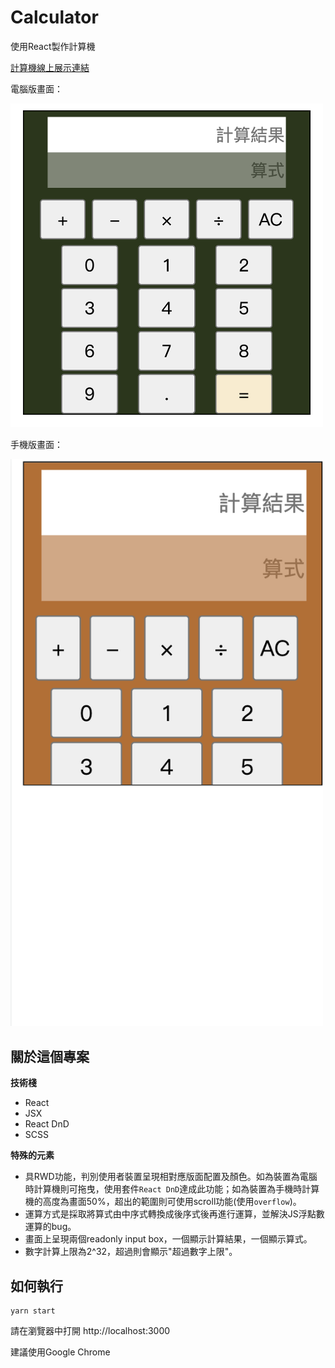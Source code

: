 # Calculator
使用React製作計算機

[計算機線上展示連結](https://nina12336.github.io/react_calculator/)

電腦版畫面：

<img src="https://github.com/nina12336/react_calculator/blob/main/read%20me_photo/%E9%9B%BB%E8%85%A6%E7%89%88%E7%95%AB%E9%9D%A2.png?raw=true"  width="500px" />

手機版畫面：

<img src="https://github.com/nina12336/react_calculator/blob/main/read%20me_photo/%E6%89%8B%E6%A9%9F%E7%89%88%E7%95%AB%E9%9D%A2.png"  width="500px" />

## 關於這個專案

**技術棧**
- React
- JSX
- React DnD
- SCSS

**特殊的元素**
- 具RWD功能，判別使用者裝置呈現相對應版面配置及顏色。如為裝置為電腦時計算機則可拖曳，使用套件`React DnD`達成此功能；如為裝置為手機時計算機的高度為畫面50%，超出的範圍則可使用scroll功能(使用`overflow`)。
- 運算方式是採取將算式由中序式轉換成後序式後再進行運算，並解決JS浮點數運算的bug。
- 畫面上呈現兩個readonly input box，一個顯示計算結果，一個顯示算式。
- 數字計算上限為2^32，超過則會顯示"超過數字上限"。

## 如何執行

```
yarn start
```
請在瀏覽器中打開 http://localhost:3000

建議使用Google Chrome
